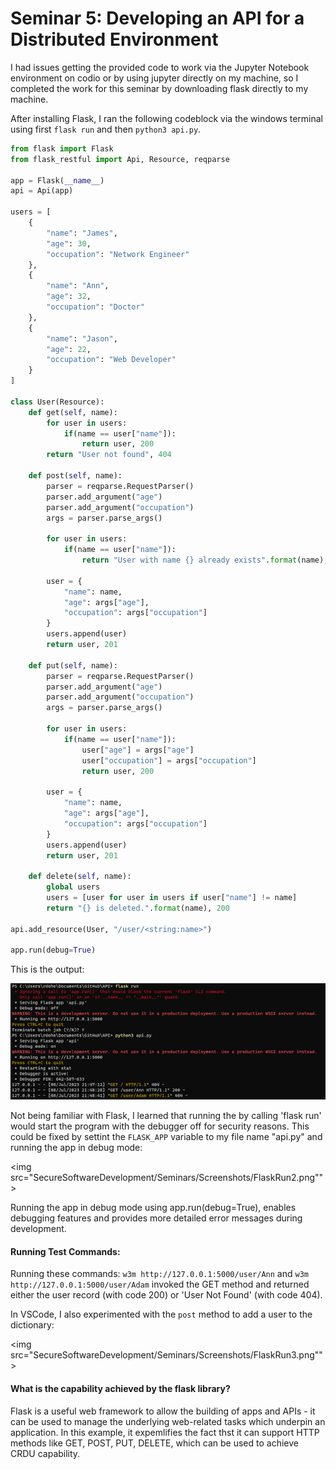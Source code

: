 # Seminar 5: Developing an API for a Distributed Environment

I had issues getting the provided code to work via the Jupyter Notebook environment on codio or by using jupyter directly on my machine, so I completed the work for this seminar by downloading flask directly to my machine.

After installing Flask, I ran the following codeblock via the windows terminal using first `flask run` and then `python3 api.py`.

```python
from flask import Flask
from flask_restful import Api, Resource, reqparse
 
app = Flask(__name__)
api = Api(app)
 
users = [
    {
        "name": "James",
        "age": 30,
        "occupation": "Network Engineer"
    },
    {
        "name": "Ann",
        "age": 32,
        "occupation": "Doctor"
    },
    {
        "name": "Jason",
        "age": 22,
        "occupation": "Web Developer"
    }
]
 
class User(Resource):
    def get(self, name):
        for user in users:
            if(name == user["name"]):
                return user, 200
        return "User not found", 404
 
    def post(self, name):
        parser = reqparse.RequestParser()
        parser.add_argument("age")
        parser.add_argument("occupation")
        args = parser.parse_args()
 
        for user in users:
            if(name == user["name"]):
                return "User with name {} already exists".format(name), 400
 
        user = {
            "name": name,
            "age": args["age"],
            "occupation": args["occupation"]
        }
        users.append(user)
        return user, 201
 
    def put(self, name):
        parser = reqparse.RequestParser()
        parser.add_argument("age")
        parser.add_argument("occupation")
        args = parser.parse_args()
 
        for user in users:
            if(name == user["name"]):
                user["age"] = args["age"]
                user["occupation"] = args["occupation"]
                return user, 200
        
        user = {
            "name": name,
            "age": args["age"],
            "occupation": args["occupation"]
        }
        users.append(user)
        return user, 201
 
    def delete(self, name):
        global users
        users = [user for user in users if user["name"] != name]
        return "{} is deleted.".format(name), 200
      
api.add_resource(User, "/user/<string:name>")
 
app.run(debug=True)
```




This is the output:

<img src="SecureSoftwareDevelopment/Seminars/Screenshots/FlaskRun.png">

Not being familiar with Flask, I learned that running the by calling 'flask run' would start the program with the debugger off for security reasons. This could be fixed by settint the `FLASK_APP` variable to my file name "api.py" and running the app in debug mode:

<img src="SecureSoftwareDevelopment/Seminars/Screenshots/FlaskRun2.png"">

Running the app in debug mode using app.run(debug=True), enables debugging features and provides more detailed error messages during development.

#### Running Test Commands:

Running these commands: `w3m http://127.0.0.1:5000/user/Ann` and `w3m http://127.0.0.1:5000/user/Adam` invoked the GET method and returned either the user record (with code 200) or 'User Not Found' (with code 404).

In VSCode, I also experimented with the `post` method to add a user to the dictionary:

<img src="SecureSoftwareDevelopment/Seminars/Screenshots/FlaskRun3.png"">

#### What is the capability achieved by the flask library?

Flask is a useful web framework to allow the building of apps and APIs - it can be used to manage the underlying web-related tasks which underpin an application. In this example, it expemlifies the fact thst it can support HTTP methods like GET, POST, PUT, DELETE, which can be used to achieve CRDU capability.
